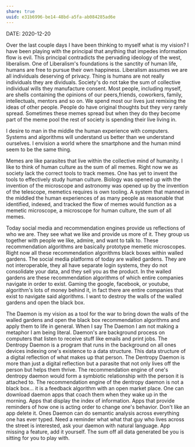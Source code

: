 ```yaml
---
share: true
uuid: e31b6996-be14-48bd-a5fa-ab084285ad6e
---
```



DATE: 2020-12-20

Over the last couple days I have been thinking to myself what is my vision? I have been playing with the principal that anything that impedes information flow is evil. This principal contradicts the pervading ideology of the west, liberalism. One of Liberalism's foundations is the sanctity of human life, humans are free to pursue their own happiness. Liberalism assumes we are all individuals deserving of privacy. Thing is humans are not really individuals they are dividuals. Society's do not take the sum of collective individual wills they manufacture consent. Most people, including myself, are shells containing the opinions of our peers,friends, coworkers, family, intellectuals, mentors and so on. We spend most our lives just remixing the ideas of other people. People do have original thoughts but they very rarely spread. Sometimes these memes spread but when they do they become part of the meme pool the rest of society is spending their live living in.

I desire to man in the middle the human experience with computers. Systems and algorithms will understand us better than we understand ourselves. I envision a world where the smartphone and the human mind seem to be the same thing.

Memes are like parasites that live within the collective mind of humanity. I like to think of human culture as the sum of all memes. Right now we as society lack the correct tools to track memes. One has yet to invent the tools to effectively study human culture. Biology was opened up with the invention of the microscope and astronomy was opened up by the invention of the telescope, memetics requires is own tooling. A system that manned in the middled the human experiences of as many people as reasonable that identified, indexed, and tracked the flow of memes would function as a memetic microscope, a microscope for human culture, the sum of all memes.

Today social media and recommendation engines provide us reflections of who we are. They see what we like and provide us more of it. They group us together with people we like, admire, and want to talk to. These recommendation algorithms are basically prototype memetic microscopes. Right now all these recommendation algorithms black boxes within walled gardens. The social media platforms of today are walled gardens. They are not interoperable, they all have separate login systems, they do not consolidate your data, and they sell you as the product. In the walled gardens are these recommendation algorithms of which entire companies navigate in order to exist. Gaming the google, facebook, or youtube, algorithm's lots of money behind it, in fact there are entire companies that exist to navigate said algorithms. I want to destroy the walls of the walled gardens and open the black box.

The Daemon is my vision as a tool for the war to bring down the walls of the walled gardens and open the black box recommendation algorithms and apply them to life in general. When I say The Daemon I am not making a metaphor I am being literal. Daemon's are background process on computers that listen to receive stuff like emails and print jobs. The Dentropy Daemon is a program that runs in the background on all ones devices indexing one's existence to a data structure. This data structure of a digital reflection of what makes up that person. The Dentropy Daemon is more than just a digital reflection but a parasite that not only lives off the person but helps them thrive. The recommendation engine of one's dentropy daemon would form a symbiotic relationship with the person it is attached to. The recommendation engine of the dentropy daemon is not a black box... it is a feedback algorithm with an open market place. One can download daemon apps that coach them when they wake up in the morning. Apps that display the index of information. Apps that provide reminders of how one is acting order to change one's behavior. Don't like an app delete it. Ones Daemon can do semantic analysis across everything one has ever typed. Need a reminder what what that guy who lives across the street is interested, ask your daemon with natural language. App missing a feature, add it yourself. The sum off all data generated be you is sitting for you to play with.
